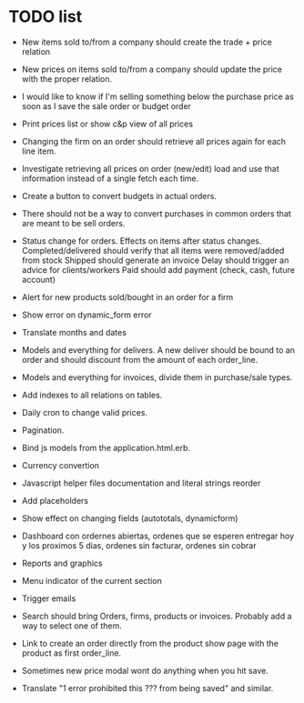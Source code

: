 # TODO list

* New items sold to/from a company should create the trade + price relation
* New prices on items sold to/from a company should update the price with the proper relation.
* I would like to know if I'm selling something below the purchase price as soon as I save the sale order or budget order 
* Print prices list or show c&p view of all prices
* Changing the firm on an order should retrieve all prices again for each line item.
* Investigate retrieving all prices on order (new/edit) load and use that information instead of a single fetch each time.

* Create a button to convert budgets in actual orders.
* There should not be a way to convert purchases in common orders that are meant to be sell orders. 
* Status change for orders. Effects on items after status changes.
    Completed/delivered should verify that all items were removed/added from stock
    Shipped should generate an invoice
    Delay should trigger an advice for clients/workers
    Paid should add payment (check, cash, future account)
* Alert for new products sold/bought in an order for a firm
* Show error on dynamic_form error
* Translate months and dates
* Models and everything for delivers. A new deliver should be bound to an order and should discount from the amount of each order_line.
* Models and everything for invoices, divide them in purchase/sale types.
* Add indexes to all relations on tables.
* Daily cron to change valid prices.
* Pagination.
* Bind js models from the application.html.erb.
* Currency convertion
* Javascript helper files documentation and literal strings reorder
* Add placeholders
* Show effect on changing fields (autototals, dynamicform)
* Dashboard con ordernes abiertas, ordenes que se esperen entregar hoy y los proximos 5 dias, ordenes sin facturar, ordenes sin cobrar
* Reports and graphics
* Menu indicator of the current section
* Trigger emails
* Search should bring Orders, firms, products or invoices. Probably add a way to select one of them.
* Link to create an order directly from the product show page with the product as first order_line.
* Sometimes new price modal wont do anything when you hit save.
* Translate "1 error prohibited this ??? from being saved" and similar.